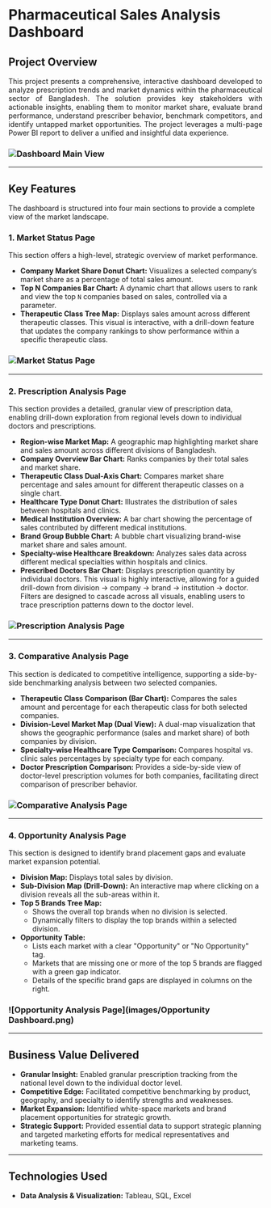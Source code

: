# Pharmaceutical Sales Analysis Dashboard 
## Project Overview

<p align="justify">This project presents a comprehensive, interactive dashboard developed to analyze prescription trends and market dynamics within the pharmaceutical sector of Bangladesh. The solution provides key stakeholders with actionable insights, enabling them to monitor market share, evaluate brand performance, understand prescriber behavior, benchmark competitors, and identify untapped market opportunities. The project leverages a multi-page Power BI report to deliver a unified and insightful data experience.</p>

### **![Dashboard Main View](images/Analysis.png)**

---

## Key Features

The dashboard is structured into four main sections to provide a complete view of the market landscape.

### **1. Market Status Page**

This section offers a high-level, strategic overview of market performance.

* **Company Market Share Donut Chart:** Visualizes a selected company’s market share as a percentage of total sales amount.
* **Top N Companies Bar Chart:** A dynamic chart that allows users to rank and view the top `N` companies based on sales, controlled via a parameter.
* **Therapeutic Class Tree Map:** Displays sales amount across different therapeutic classes. This visual is interactive, with a drill-down feature that updates the company rankings to show performance within a specific therapeutic class.

### **![Market Status Page](images/Status.png)**

---

### **2. Prescription Analysis Page**

This section provides a detailed, granular view of prescription data, enabling drill-down exploration from regional levels down to individual doctors and prescriptions.

* **Region-wise Market Map:** A geographic map highlighting market share and sales amount across different divisions of Bangladesh.
* **Company Overview Bar Chart:** Ranks companies by their total sales and market share.
* **Therapeutic Class Dual-Axis Chart:** Compares market share percentage and sales amount for different therapeutic classes on a single chart.
* **Healthcare Type Donut Chart:** Illustrates the distribution of sales between hospitals and clinics.
* **Medical Institution Overview:** A bar chart showing the percentage of sales contributed by different medical institutions.
* **Brand Group Bubble Chart:** A bubble chart visualizing brand-wise market share and sales amount.
* **Specialty-wise Healthcare Breakdown:** Analyzes sales data across different medical specialties within hospitals and clinics.
* **Prescribed Doctors Bar Chart:** Displays prescription quantity by individual doctors. This visual is highly interactive, allowing for a guided drill-down from division → company → brand → institution → doctor. Filters are designed to cascade across all visuals, enabling users to trace prescription patterns down to the doctor level.

### **![Prescription Analysis Page](images/Analysis.png)**

---

### **3. Comparative Analysis Page**

This section is dedicated to competitive intelligence, supporting a side-by-side benchmarking analysis between two selected companies.

* **Therapeutic Class Comparison (Bar Chart):** Compares the sales amount and percentage for each therapeutic class for both selected companies.
* **Division-Level Market Map (Dual View):** A dual-map visualization that shows the geographic performance (sales and market share) of both companies by division.
* **Specialty-wise Healthcare Type Comparison:** Compares hospital vs. clinic sales percentages by specialty type for each company.
* **Doctor Prescription Comparison:** Provides a side-by-side view of doctor-level prescription volumes for both companies, facilitating direct comparison of prescriber behavior.

### **![Comparative Analysis Page](images/Comparative.png)**

---

### **4. Opportunity Analysis Page**

This section is designed to identify brand placement gaps and evaluate market expansion potential.

* **Division Map:** Displays total sales by division.
* **Sub-Division Map (Drill-Down):** An interactive map where clicking on a division reveals all the sub-areas within it.
* **Top 5 Brands Tree Map:**
  * Shows the overall top brands when no division is selected.
  * Dynamically filters to display the top brands within a selected division.
* **Opportunity Table:**
  * Lists each market with a clear "Opportunity" or "No Opportunity" tag.
  * Markets that are missing one or more of the top 5 brands are flagged with a green gap indicator.
  * Details of the specific brand gaps are displayed in columns on the right.

### **![Opportunity Analysis Page](images/Opportunity Dashboard.png)**

---

## Business Value Delivered

* **Granular Insight:** Enabled granular prescription tracking from the national level down to the individual doctor level.
* **Competitive Edge:** Facilitated competitive benchmarking by product, geography, and specialty to identify strengths and weaknesses.
* **Market Expansion:** Identified white-space markets and brand placement opportunities for strategic growth.
* **Strategic Support:** Provided essential data to support strategic planning and targeted marketing efforts for medical representatives and marketing teams.

---

## Technologies Used

* **Data Analysis & Visualization:** Tableau, SQL, Excel

